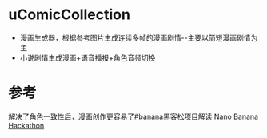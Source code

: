 # uComicCollection
* 漫画生成器，根据参考图片生成连续多帧的漫画剧情--主要以简短漫画剧情为主
* 小说剧情生成漫画+语音播报+角色音频切换
# 参考
[解决了角色一致性后，漫画创作更容易了#banana黑客松项目解读](https://mp.weixin.qq.com/s/ZbISHwnFinwTqmPg99FPDQ)
[Nano Banana Hackathon](https://www.kaggle.com/competitions/banana/writeups)
